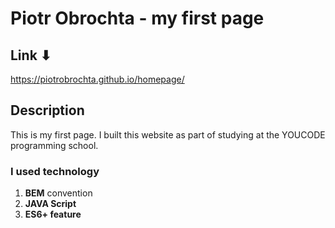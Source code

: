 # Piotr Obrochta - my first page
## Link ⬇
https://piotrobrochta.github.io/homepage/
## Description
This is my first page. I built this website as part of studying at the YOUCODE programming school.

### I used technology 

1. **BEM** convention 
2. **JAVA Script**
3. **ES6+ feature** 


